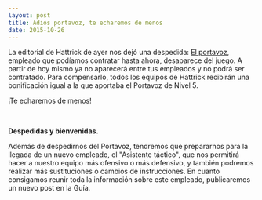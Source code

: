 ```yaml
---
layout: post
title: Adiós portavoz, te echaremos de menos
date: 2015-10-26
---
```

La editorial de Hattrick de ayer nos dejó una despedida: [El portavoz](portavoz-en-hattrick), empleado que podíamos contratar hasta ahora, desaparece del juego. A partir de hoy mismo ya no aparecerá entre tus empleados y no podrá ser contratado. Para compensarlo, todos los equipos de Hattrick recibirán una bonificación igual a la que aportaba el Portavoz de Nivel 5.

¡Te echaremos de menos!

<br/>

**Despedidas y bienvenidas.**

Además de despedirnos del Portavoz, tendremos que prepararnos para la llegada de un nuevo empleado, el "Asistente táctico", que nos permitirá hacer a nuestro equipo más ofensivo o más defensivo, y también podremos realizar más sustituciones o cambios de instrucciones. En cuanto consigamos reunir toda la información sobre este empleado, publicaremos un nuevo post en la Guía.
